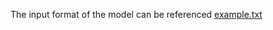 The input format of the model can be referenced [example.txt](https://github.com/TP-GCN/TP-GCN/files/10534278/example.txt)
